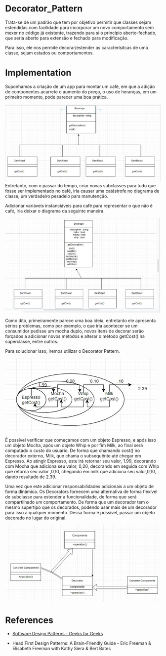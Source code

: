 # Decorator_Pattern 

Trata-se de um padrão que tem por objetivo permitir que classes sejam estendidas com facilidade para incorporar um novo
comportamento sem mexer no código já existente, trazendo para sí o princípio aberto-fechado, que seria aberto para extensão 
e fechado para modificação.

Para isso, ele nos permite decorar/estender as caracterísitcas de uma classe, sejam estados ou comportamentos.

# Implementation

Suponhamos a criação de um app para montar um café, em que a adição de componentes acarrete o aumento do preço, o uso de heranças, em um primeiro momento, pode parecer uma boa prática.

<img src="https://raw.githubusercontent.com/RMiike/design-patterns/master/DecoratorPattern/assets/Decorator.001.JPG">
Entretanto, com o passar do tempo, criar novas subclasses para tudo que fosse ser implementado no café, iria causar uma catástrofe no diagrama de classe, um verdadeiro pesadelo para manutenção.

Adicionar variáveis instanciáveis para café para representar o que não é café, iria deixar o diagrama da seguinte maneira.

<img src="https://raw.githubusercontent.com/RMiike/design-patterns/master/DecoratorPattern/assets/Decorator.002.JPG">

Como dito, primeiramente parece uma boa ideia, entretanto ele apresenta sérios problemas, como por exemplo, o que iria acontecer 
se um consumidor pedisse um mocha duplo, novos itens de decorar serão forçados a adicionar novos métodos e alterar o método getCost() 
na superclasse, entre outros.


 Para solucionar isso, iremos utilizar o Decorator Pattern.
 
<img src="https://raw.githubusercontent.com/RMiike/design-patterns/master/DecoratorPattern/assets/Decorator.004.JPG">
 
 É possível verificar que começamos com um objeto Espresso, e após isso um objeto Mocha, após um objeto Whip e por fim Milk, ao final será computado o custo do 
usuário. De forma que chamando cost() no decorador externo, Milk, que chama o subsequênte até chegar em Expresso. 
Ao atingir Expresso, este irá retornar seu valor, 1.99, decorando com Mocha que adiciona seu valor, 0,20, decorando em seguida com Whip que retorna seu valor ,0,10,
chegando em milk que adiciona seu valor,0,10, dando resultado de 2.39.


Uma vez que este adicionar responsabilidades adicionais a um objeto de  forma dinâmica. Os Decorators fornecem uma alternativa de forma flexível de subclasse para estender a funcionalidade, de forma que será compartilhado um comportamento.
De forma que um decorador tem o mesmo supertipo que os decorados, podendo usar mais de um decorador para isso a qualquer momento. 
Dessa forma é possível, passar um objeto decorado no lugar do original.


<img src="https://raw.githubusercontent.com/RMiike/design-patterns/master/DecoratorPattern/assets/Decorator.003.JPG">

# References

* [Software Design Patterns - Geeks for Geeks](https://www.geeksforgeeks.org/software-design-patterns/)

* Head First Design Patterns: A Brain-Friendly Guide - Eric Freeman & Elisabeth Freeman with Kathy Siera & Bert Bates
